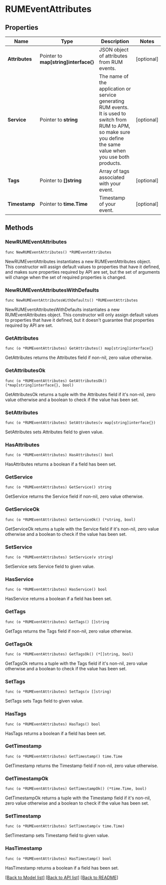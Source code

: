 # RUMEventAttributes

## Properties

| Name           | Type                                  | Description                                                                                                                                                            | Notes      |
| -------------- | ------------------------------------- | ---------------------------------------------------------------------------------------------------------------------------------------------------------------------- | ---------- |
| **Attributes** | Pointer to **map[string]interface{}** | JSON object of attributes from RUM events.                                                                                                                             | [optional] |
| **Service**    | Pointer to **string**                 | The name of the application or service generating RUM events. It is used to switch from RUM to APM, so make sure you define the same value when you use both products. | [optional] |
| **Tags**       | Pointer to **[]string**               | Array of tags associated with your event.                                                                                                                              | [optional] |
| **Timestamp**  | Pointer to **time.Time**              | Timestamp of your event.                                                                                                                                               | [optional] |

## Methods

### NewRUMEventAttributes

`func NewRUMEventAttributes() *RUMEventAttributes`

NewRUMEventAttributes instantiates a new RUMEventAttributes object.
This constructor will assign default values to properties that have it defined,
and makes sure properties required by API are set, but the set of arguments
will change when the set of required properties is changed.

### NewRUMEventAttributesWithDefaults

`func NewRUMEventAttributesWithDefaults() *RUMEventAttributes`

NewRUMEventAttributesWithDefaults instantiates a new RUMEventAttributes object.
This constructor will only assign default values to properties that have it defined,
but it doesn't guarantee that properties required by API are set.

### GetAttributes

`func (o *RUMEventAttributes) GetAttributes() map[string]interface{}`

GetAttributes returns the Attributes field if non-nil, zero value otherwise.

### GetAttributesOk

`func (o *RUMEventAttributes) GetAttributesOk() (*map[string]interface{}, bool)`

GetAttributesOk returns a tuple with the Attributes field if it's non-nil, zero value otherwise
and a boolean to check if the value has been set.

### SetAttributes

`func (o *RUMEventAttributes) SetAttributes(v map[string]interface{})`

SetAttributes sets Attributes field to given value.

### HasAttributes

`func (o *RUMEventAttributes) HasAttributes() bool`

HasAttributes returns a boolean if a field has been set.

### GetService

`func (o *RUMEventAttributes) GetService() string`

GetService returns the Service field if non-nil, zero value otherwise.

### GetServiceOk

`func (o *RUMEventAttributes) GetServiceOk() (*string, bool)`

GetServiceOk returns a tuple with the Service field if it's non-nil, zero value otherwise
and a boolean to check if the value has been set.

### SetService

`func (o *RUMEventAttributes) SetService(v string)`

SetService sets Service field to given value.

### HasService

`func (o *RUMEventAttributes) HasService() bool`

HasService returns a boolean if a field has been set.

### GetTags

`func (o *RUMEventAttributes) GetTags() []string`

GetTags returns the Tags field if non-nil, zero value otherwise.

### GetTagsOk

`func (o *RUMEventAttributes) GetTagsOk() (*[]string, bool)`

GetTagsOk returns a tuple with the Tags field if it's non-nil, zero value otherwise
and a boolean to check if the value has been set.

### SetTags

`func (o *RUMEventAttributes) SetTags(v []string)`

SetTags sets Tags field to given value.

### HasTags

`func (o *RUMEventAttributes) HasTags() bool`

HasTags returns a boolean if a field has been set.

### GetTimestamp

`func (o *RUMEventAttributes) GetTimestamp() time.Time`

GetTimestamp returns the Timestamp field if non-nil, zero value otherwise.

### GetTimestampOk

`func (o *RUMEventAttributes) GetTimestampOk() (*time.Time, bool)`

GetTimestampOk returns a tuple with the Timestamp field if it's non-nil, zero value otherwise
and a boolean to check if the value has been set.

### SetTimestamp

`func (o *RUMEventAttributes) SetTimestamp(v time.Time)`

SetTimestamp sets Timestamp field to given value.

### HasTimestamp

`func (o *RUMEventAttributes) HasTimestamp() bool`

HasTimestamp returns a boolean if a field has been set.

[[Back to Model list]](../README.md#documentation-for-models) [[Back to API list]](../README.md#documentation-for-api-endpoints) [[Back to README]](../README.md)
